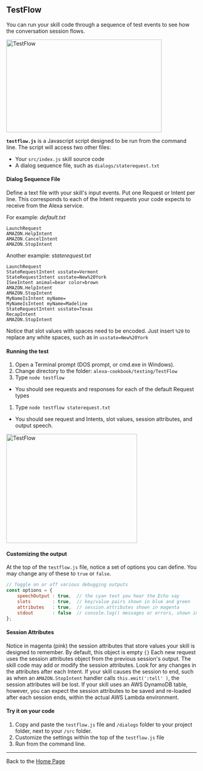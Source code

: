 ## TestFlow <a id="title"></a>

You can run your skill code through a sequence of test events to see how the conversation session flows.

<img src="https://m.media-amazon.com/images/G/01/cookbook/testflow_default._TTH_.png" alt="TestFlow" width="411" height="245">

**```testflow.js```** is a Javascript script designed to be run from the command line.  The script will access two other files:
 * Your ```src/index.js``` skill source code
 * A dialog sequence file, such as  ```dialogs/staterequest.txt```


#### Dialog Sequence File
Define a text file with your skill's input events.
Put one Request or Intent per line.  This corresponds to each of the Intent requests your code expects to receive from the Alexa service.

For example: *default.txt*

```
LaunchRequest
AMAZON.HelpIntent
AMAZON.CancelIntent
AMAZON.StopIntent
```

Another example: *staterequest.txt*

```
LaunchRequest
StateRequestIntent usstate=Vermont
StateRequestIntent usstate=New%20York
ISeeIntent animal=bear color=brown
AMAZON.HelpIntent
AMAZON.StopIntent
MyNameIsIntent myName=
MyNameIsIntent myName=Madeline
StateRequestIntent usstate=Texas
RecapIntent
AMAZON.StopIntent
```

Notice that slot values with spaces need to be encoded.  Just insert ```%20``` to replace any white spaces, such as in ```usstate=New%20York```

#### Running the test

1. Open a Terminal prompt (DOS prompt, or cmd.exe in Windows).
1. Change directory to the folder: ```alexa-cookbook/testing/TestFlow```
1. Type ```node testflow```
  + You should see requests and responses for each of the default Request types
1. Type ```node testflow staterequest.txt```
  + You should see request and Intents, slot values, session attributes, and output speech.


<img src="https://m.media-amazon.com/images/G/01/cookbook/testflow1._TTH_.png" alt="TestFlow" width="346" height="288">


#### Customizing the output
At the top of the ```testflow.js``` file, notice a set of options you can define.
You may change any of these to ```true``` or ```false```.

```javascript
// Toggle on or off various debugging outputs
const options = {
    speechOutput : true,  // the cyan text you hear the Echo say
    slots        : true,  // key/value pairs shown in blue and green
    attributes   : true,  // session.attributes shown in magenta
    stdout       : false  // console.log() messages or errors, shown in white
};
```

#### Session Attributes
Notice in magenta (pink) the session attributes that store values your skill is designed to remember.
By default, this object is empty ```{}```
Each new request uses the session attributes object from the previous session's output.
The skill code may add or modify the session attributes.  Look for any changes in the attributes after each Intent.
If your skill causes the session to end, such as when an ```AMAZON.StopIntent``` handler calls ```this.emit(':tell' )```, the session attributes will be lost.
If your skill uses an AWS DynamoDB table, however, you can expect the session attributes to be saved and re-loaded after each session ends, within the actual AWS Lambda environment.


#### Try it on your code
1. Copy and paste the ```testflow.js``` file and ```/dialogs``` folder to your project folder, next to your ```/src``` folder.
1. Customize the settings within the top of the ```testflow.js``` file
1. Run from the command line.

<hr />

Back to the [Home Page](../../README.md#title)

